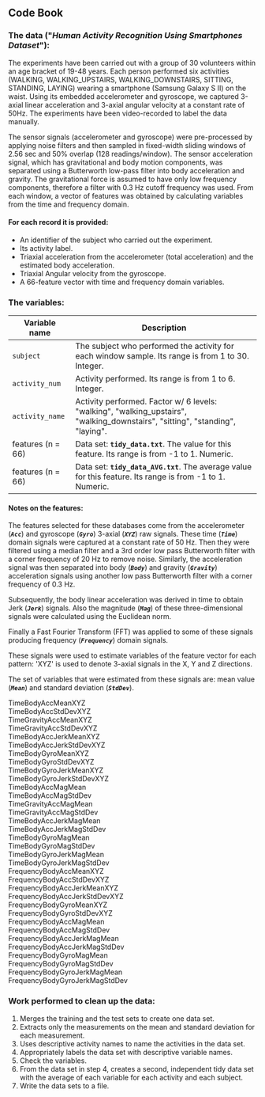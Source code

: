 ## Code Book

### The data ("*Human Activity Recognition Using Smartphones Dataset*"):

The experiments have been carried out with a group of 30 volunteers within an age bracket of 19-48 years. Each person performed six activities (WALKING, WALKING_UPSTAIRS, WALKING_DOWNSTAIRS, SITTING, STANDING, LAYING) wearing a smartphone (Samsung Galaxy S II) on the waist. Using its embedded accelerometer and gyroscope, we captured 3-axial linear acceleration and 3-axial angular velocity at a constant rate of 50Hz. The experiments have been video-recorded to label the data manually.

The sensor signals (accelerometer and gyroscope) were pre-processed by applying noise filters and then sampled in fixed-width sliding windows of 2.56 sec and 50% overlap (128 readings/window). The sensor acceleration signal, which has gravitational and body motion components, was separated using a Butterworth low-pass filter into body acceleration and gravity. The gravitational force is assumed to have only low frequency components, therefore a filter with 0.3 Hz cutoff frequency was used. From each window, a vector of features was obtained by calculating variables from the time and frequency domain.

#### For each record it is provided:

- An identifier of the subject who carried out the experiment.
- Its activity label. 
- Triaxial acceleration from the accelerometer (total acceleration) and the estimated body acceleration.
- Triaxial Angular velocity from the gyroscope. 
- A 66-feature vector with time and frequency domain variables. 

### The variables:

Variable name       | Description
------------------- | -----------------------------------------------------------------------------------------------------------------------------
`subject`           | The subject who performed the activity for each window sample. Its range is from 1 to 30. Integer.
`activity_num`      | Activity performed. Its range is from 1 to 6. Integer.
`activity_name`     | Activity performed. Factor w/ 6 levels: "walking", "walking_upstairs", "walking_downstairs", "sitting", "standing", "laying".
features (n = 66)   | Data set: **`tidy_data.txt`**. The value for this feature. Its range is from -1 to 1. Numeric.
features (n = 66)   | Data set: **`tidy_data_AVG.txt`**. The average value for this feature. Its range is from -1 to 1. Numeric.

#### Notes on the features: 

The features selected for these databases come from the accelerometer (***`Acc`***) and gyroscope (***`Gyro`***) 3-axial (***`XYZ`***) raw signals. These time (***`Time`***) domain signals were captured at a constant rate of 50 Hz. Then they were filtered using a median filter and a 3rd order low pass Butterworth filter with a corner frequency of 20 Hz to remove noise. Similarly, the acceleration signal was then separated into body (***`Body`***) and gravity (***`Gravity`***) acceleration signals using another low pass Butterworth filter with a corner frequency of 0.3 Hz. 

Subsequently, the body linear acceleration was derived in time to obtain Jerk (***`Jerk`***) signals. Also the magnitude (***`Mag`***) of these three-dimensional signals were calculated using the Euclidean norm. 

Finally a Fast Fourier Transform (FFT) was applied to some of these signals producing frequency (***`Frequency`***) domain signals. 

These signals were used to estimate variables of the feature vector for each pattern: 'XYZ' is used to denote 3-axial signals in the X, Y and Z directions.

The set of variables that were estimated from these signals are: mean value (***`Mean`***) and standard deviation (***`StdDev`***).

TimeBodyAccMeanXYZ  
TimeBodyAccStdDevXYZ  
TimeGravityAccMeanXYZ  
TimeGravityAccStdDevXYZ  
TimeBodyAccJerkMeanXYZ  
TimeBodyAccJerkStdDevXYZ  
TimeBodyGyroMeanXYZ  
TimeBodyGyroStdDevXYZ  
TimeBodyGyroJerkMeanXYZ  
TimeBodyGyroJerkStdDevXYZ  
TimeBodyAccMagMean  
TimeBodyAccMagStdDev  
TimeGravityAccMagMean  
TimeGravityAccMagStdDev  
TimeBodyAccJerkMagMean  
TimeBodyAccJerkMagStdDev  
TimeBodyGyroMagMean  
TimeBodyGyroMagStdDev  
TimeBodyGyroJerkMagMean  
TimeBodyGyroJerkMagStdDev  
FrequencyBodyAccMeanXYZ  
FrequencyBodyAccStdDevXYZ  
FrequencyBodyAccJerkMeanXYZ  
FrequencyBodyAccJerkStdDevXYZ  
FrequencyBodyGyroMeanXYZ  
FrequencyBodyGyroStdDevXYZ  
FrequencyBodyAccMagMean  
FrequencyBodyAccMagStdDev  
FrequencyBodyAccJerkMagMean  
FrequencyBodyAccJerkMagStdDev  
FrequencyBodyGyroMagMean  
FrequencyBodyGyroMagStdDev  
FrequencyBodyGyroJerkMagMean  
FrequencyBodyGyroJerkMagStdDev

### Work performed to clean up the data:

1. Merges the training and the test sets to create one data set.
2. Extracts only the measurements on the mean and standard deviation for each measurement.
3. Uses descriptive activity names to name the activities in the data set.
4. Appropriately labels the data set with descriptive variable names.
5. Check the variables.
6. From the data set in step 4, creates a second, independent tidy data set with the average of each variable for each activity and each subject.
7. Write the data sets to a file.